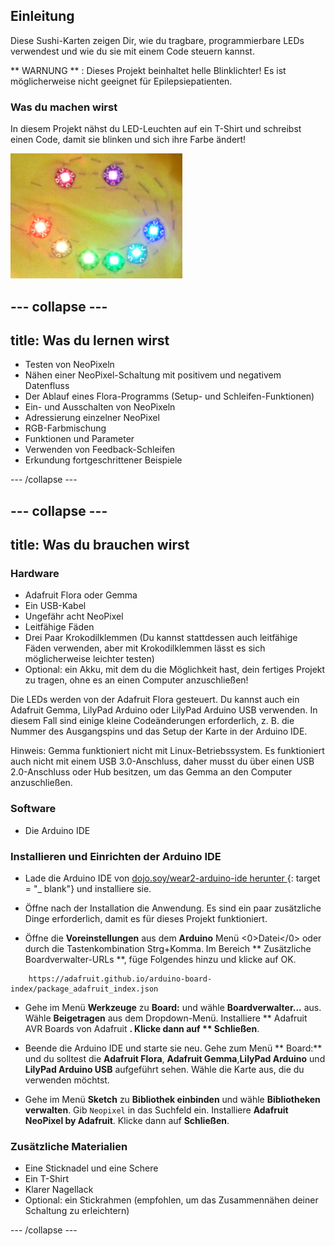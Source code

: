 ## Einleitung

Diese Sushi-Karten zeigen Dir, wie du tragbare, programmierbare LEDs verwendest und wie du sie mit einem Code steuern kannst.

** WARNUNG ** : Dieses Projekt beinhaltet helle Blinklichter! Es ist möglicherweise nicht geeignet für Epilepsiepatienten.

### Was du machen wirst

In diesem Projekt nähst du LED-Leuchten auf ein T-Shirt und schreibst einen Code, damit sie blinken und sich ihre Farbe ändert!

![Ein buntes Smiley-Gesicht aus LEDs, die auf ein T-Shirt genäht sind](images/rainbowSmile.png)

--- collapse ---
---
title: Was du lernen wirst
---

+ Testen von NeoPixeln
+ Nähen einer NeoPixel-Schaltung mit positivem und negativem Datenfluss
+ Der Ablauf eines Flora-Programms (Setup- und Schleifen-Funktionen)
+ Ein- und Ausschalten von NeoPixeln
+ Adressierung einzelner NeoPixel
+ RGB-Farbmischung
+ Funktionen und Parameter
+ Verwenden von Feedback-Schleifen
+ Erkundung fortgeschrittener Beispiele

--- /collapse ---

--- collapse ---
---
title: Was du brauchen wirst
---

### Hardware

+ Adafruit Flora oder Gemma
+ Ein USB-Kabel
+ Ungefähr acht NeoPixel
+ Leitfähige Fäden
+ Drei Paar Krokodilklemmen \(Du kannst stattdessen auch leitfähige Fäden verwenden, aber mit Krokodilklemmen lässt es sich möglicherweise leichter testen\)
+ Optional: ein Akku, mit dem du die Möglichkeit hast, dein fertiges Projekt zu tragen, ohne es an einen Computer anzuschließen!

Die LEDs werden von der Adafruit Flora gesteuert. Du kannst auch ein Adafruit Gemma, LilyPad Arduino oder LilyPad Arduino USB verwenden. In diesem Fall sind einige kleine Codeänderungen erforderlich, z. B. die Nummer des Ausgangspins und das Setup der Karte in der Arduino IDE.

Hinweis: Gemma funktioniert nicht mit Linux-Betriebssystem. Es funktioniert auch nicht mit einem USB 3.0-Anschluss, daher musst du über einen USB 2.0-Anschluss oder Hub besitzen, um das Gemma an den Computer anzuschließen.

### Software

+ Die Arduino IDE

### Installieren und Einrichten der Arduino IDE

+ Lade die Arduino IDE von [ dojo.soy/wear2-arduino-ide herunter ](http://dojo.soy/wear2-arduino-ide) {: target = "_ blank"} und installiere sie.

+ Öffne nach der Installation die Anwendung. Es sind ein paar zusätzliche Dinge erforderlich, damit es für dieses Projekt funktioniert.

+ Öffne die **Voreinstellungen** aus dem **Arduino** Menü <0>Datei</0> oder durch die Tastenkombination Strg+Komma. Im Bereich ** Zusätzliche Boardverwalter-URLs **, füge Folgendes hinzu und klicke auf OK.

```
    https://adafruit.github.io/arduino-board-index/package_adafruit_index.json
```

+ Gehe im Menü **Werkzeuge** zu **Board:** und wähle **Boardverwalter...** aus. Wähle **Beigetragen** aus dem Dropdown-Menü. Installiere ** Adafruit AVR Boards von Adafruit **. Klicke dann auf ** Schließen**.

+ Beende die Arduino IDE und starte sie neu. Gehe zum Menü ** Board:** und du solltest die **Adafruit Flora**, **Adafruit Gemma**,**LilyPad Arduino** und **LilyPad Arduino USB** aufgeführt sehen. Wähle die Karte aus, die du verwenden möchtst.

+ Gehe im Menü **Sketch** zu **Bibliothek einbinden** und wähle **Bibliotheken verwalten**. Gib `Neopixel` in das Suchfeld ein. Installiere **Adafruit NeoPixel by Adafruit**. Klicke dann auf **Schließen**.

### Zusätzliche Materialien

+ Eine Sticknadel und eine Schere
+ Ein T-Shirt
+ Klarer Nagellack
+ Optional: ein Stickrahmen (empfohlen, um das Zusammennähen deiner Schaltung zu erleichtern)

--- /collapse ---